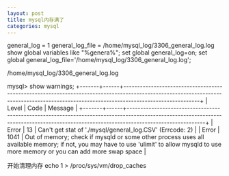 ```yaml
---
layout: post
title: mysql内存满了
categories: mysql
---
```


general_log = 1
general_log_file = /home/mysql_log/3306_general_log.log
show global variables like "%genera%";
set global general_log=on;
set global general_log_file='/home/mysql_log/3306_general_log.log';


/home/mysql_log/3306_general_log.log




mysql> show warnings;
+-------+------+----------------------------------------------------------------------------------------------------------------------------------------------------------------------------------------+
| Level | Code | Message                                                                                                                                                                                |
+-------+------+----------------------------------------------------------------------------------------------------------------------------------------------------------------------------------------+
| Error |   13 | Can't get stat of './mysql/general_log.CSV' (Errcode: 2)                                                                                                                               |
| Error | 1041 | Out of memory; check if mysqld or some other process uses all available memory; if not, you may have to use 'ulimit' to allow mysqld to use more memory or you can add more swap space |



开始清理内存  echo 1 > /proc/sys/vm/drop_caches

